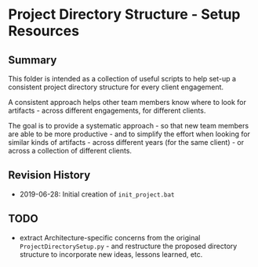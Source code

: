 
# Project Directory Structure - Setup Resources

## Summary 

This folder is intended as a collection of useful scripts to help set-up a consistent project directory structure for every client engagement.

A consistent approach helps other team members know where to look for artifacts - across different engagements, for different clients.

The goal is to provide a systematic approach - so that new team members are able to be more productive - and to simplify the effort when looking for similar kinds of artifacts - across different years (for the same client) - or across a collection of different clients. 


## Revision History
- 2019-06-28: Initial creation of ```init_project.bat``` 




## TODO
- extract Architecture-specific concerns from the original ```ProjectDirectorySetup.py``` - and restructure the proposed directory structure to incorporate new ideas, lessons learned, etc.
